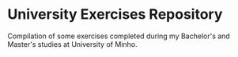 # University Exercises Repository

Compilation of some exercises completed during my Bachelor's and Master's studies at University of Minho.

